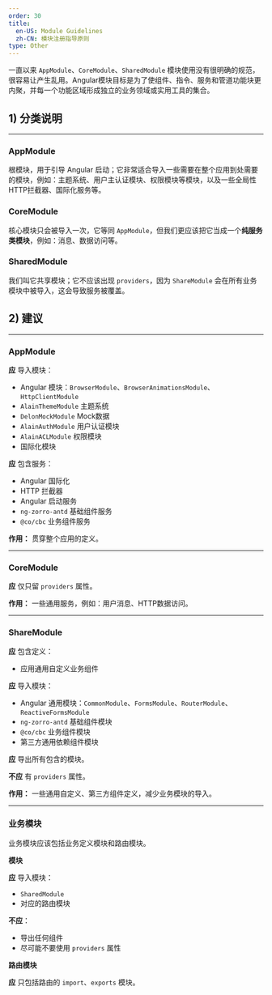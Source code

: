 ```yaml
---
order: 30
title:
  en-US: Module Guidelines
  zh-CN: 模块注册指导原则
type: Other
---
```


一直以来 `AppModule`、`CoreModule`、`SharedModule` 模块使用没有很明确的规范，很容易让产生乱用。Angular模块目标是为了使组件、指令、服务和管道功能块更内聚，并每一个功能区域形成独立的业务领域或实用工具的集合。

## 1) 分类说明

------------

### AppModule

根模块，用于引导 Angular 启动；它非常适合导入一些需要在整个应用到处需要的模块，例如：主题系统、用户主认证模块、权限模块等模块，以及一些全局性HTTP拦截器、国际化服务等。

### CoreModule

核心模块只会被导入一次，它等同 `AppModule`，但我们更应该把它当成一个**纯服务类模块**，例如：消息、数据访问等。

### SharedModule

我们叫它共享模块；它不应该出现 `providers`，因为 `ShareModule` 会在所有业务模块中被导入，这会导致服务被覆盖。

## 2) 建议

------------

### AppModule

**应** 导入模块：

+ Angular 模块：`BrowserModule`、`BrowserAnimationsModule`、`HttpClientModule`
+ `AlainThemeModule` 主题系统
+ `DelonMockModule` Mock数据
+ `AlainAuthModule` 用户认证模块
+ `AlainACLModule` 权限模块
+ 国际化模块

**应** 包含服务：

+ Angular 国际化
+ HTTP 拦截器
+ Angular 启动服务
+ `ng-zorro-antd` 基础组件服务
+ `@co/cbc` 业务组件服务

**作用：** 贯穿整个应用的定义。

------------

### CoreModule

**应** 仅只留 `providers` 属性。

**作用：**  一些通用服务，例如：用户消息、HTTP数据访问。

------------

### ShareModule

**应** 包含定义：

+ 应用通用自定义业务组件

**应** 导入模块：

+ Angular 通用模块：`CommonModule`、`FormsModule`、`RouterModule`、`ReactiveFormsModule`
+ `ng-zorro-antd` 基础组件模块
+ `@co/cbc` 业务组件模块
+ 第三方通用依赖组件模块

**应** 导出所有包含的模块。

**不应** 有 `providers` 属性。

**作用：**  一些通用自定义、第三方组件定义，减少业务模块的导入。

------------

### 业务模块

业务模块应该包括业务定义模块和路由模块。

**模块**

**应** 导入模块：

+ `SharedModule`
+ 对应的路由模块

**不应**：

+ 导出任何组件
+ 尽可能不要使用 `providers` 属性

**路由模块**

**应** 只包括路由的 `import`、`exports` 模块。
